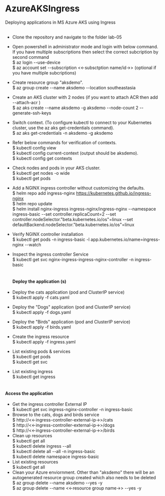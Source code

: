 # AzureAKSIngress
Deploying applications in MS Azure AKS using Ingress <br/><br/>
* Clone the repository and navigate to the folder lab-05 <br/>
* Open powershell in administrator mode and login with below command. If you have multiple subscriptions then select the correct subcription by second command <br/>
  $ az login --use-device <br/>
  $ az account set --subscription <<-subsctption name/id->> (optional if you have multiple subcriptions) <br/>
* Create resource group "aksdemo". <br/>
  $ az group create --name aksdemo --location southeastasia <br/>
* Create an AKS cluster with 2 nodes (if you want to attach ACR then add --attach-acr <acrName>) <br/>
  $ az aks create --name aksdemo -g aksdemo --node-count 2 --generate-ssh-keys <br/>
* Switch context. (To configure kubectl to connect to your Kubernetes cluster, use the az aks get-credentials command). <br/>
  $ az aks get-credentials -n aksdemo -g aksdemo <br/>
* Refer below commands for verification of contexts.<br/>
  $ kubectl config view <br/>
  $ kubectl config current-context (output should be aksdemo). <br/>
  $ kubectl config get contexts <br/>
* Check nodes and pods in your AKS cluster. <br/>
  $ kubectl get nodes -o wide <br/>
  $ kubectl get pods <br/>
* Add a NGINX ingress controller without customizing the defaults. <br/>
  $ helm repo add ingress-nginx https://kubernetes.github.io/ingress-nginx <br/>
  $ helm repo update <br/>
  $ helm install nginx-ingress ingress-nginx/ingress-nginx --namespace ingress-basic --set controller.replicaCount=2 --set controller.nodeSelector."beta\.kubernetes\.io/os"=linux --set defaultBackend.nodeSelector."beta\.kubernetes\.io/os"=linux
* Verify NGINX controller installation <br/>
  $ kubectl get pods -n ingress-basic -l app.kubernetes.io/name=ingress-nginx --watch <br/>
* Inspect the ingress controller Service <br/>
  $ kubectl get svc nginx-ingress-ingress-nginx-controller -n ingress-basic <br/><br/>
  
  #### Deploy the application (s)
* Deploy the cats application (pod and ClusterIP service) <br/>
  $ kubectl apply -f cats.yaml <br/>
* Deploy the "Dogs" application (pod and ClusterIP service) <br/>
  $ kubectl apply -f dogs.yaml <br/>
* Deploy the "Birds" application (pod and ClusterIP service) <br/> 
  $ kubectl apply -f birds.yaml <br/>
* Create the ingress resource <br/>
  $ kubectl apply -f ingress.yaml <br/>
* List existing pods & services <br/>
  $ kubectl get pods <br/>
  $ kubectl get svc <br/>
* List existing ingress <br/>
  $ kubectl get ingress <br/>
  <br/>
#### Access the application <br/>
* Get the ingress controller External IP <br/>
  $ kubectl get svc ingress-nginx-controller -n ingress-basic <br/>
* Browse to the cats, dogs and birds service <br/>
  $ http://<<-ingress-controller-external-ip->>/cats <br/>
  $ http://<<-ingress-controller-external-ip->>/dogs <br/>
  $ http://<<-ingress-controller-external-ip->>/birds <br/>
* Clean up resources <br/>
  $ kubectl get all <br/>
  $ kubectl delete ingress --all <br/>
  $ kubectl delete all --all -n ingress-basic <br/>
  $ kubectl delete namespace ingress-basic <br/>
* List existing resources <br/>
  $ kubectl get all <br/>
* Clean your Azure enviornment. Other than "aksdemo" there will be an autogenerated resource group created which also needs to be deleted <br/>
  $ az group delete --name aksdemo --yes -y <br/>
  $ az group delete --name <<-resource group name->> --yes -y <br/>
  

  
  
  

